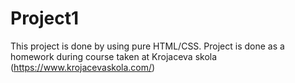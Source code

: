 # Project1
This project is done by using pure HTML/CSS. Project is done as a homework during course taken at Krojaceva skola (https://www.krojacevaskola.com/) 
